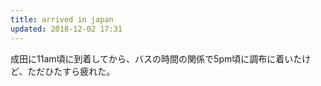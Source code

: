 ```yaml
---
title: arrived in japan
updated: 2018-12-02 17:31
---
```

成田に11am頃に到着してから、バスの時間の関係で5pm頃に調布に着いたけど、ただひたすら疲れた。
